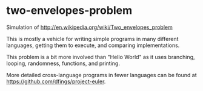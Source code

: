 # two-envelopes-problem

Simulation of <http://en.wikipedia.org/wiki/Two_envelopes_problem>

This is mostly a vehicle for writing simple programs in many different languages, getting them to execute, and comparing implementations.

This problem is a bit more involved than "Hello World" as it uses branching, looping, randomness, functions, and printing.

More detailed cross-language programs in fewer languages can be found at <https://github.com/dfings/project-euler>.
